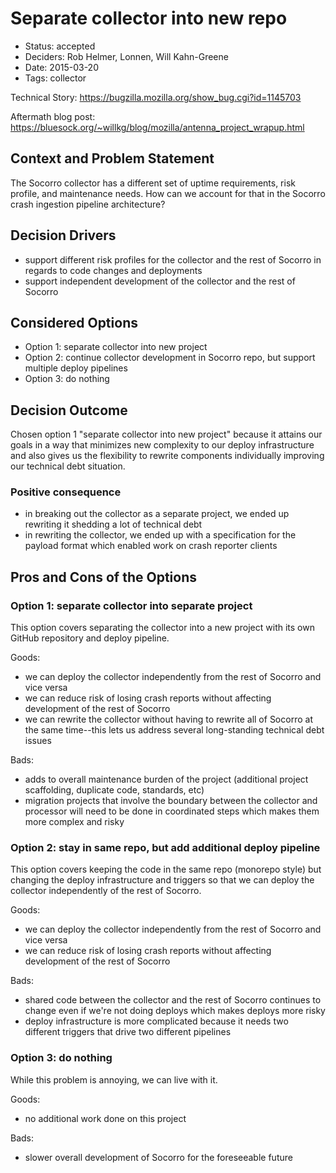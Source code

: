 # Separate collector into new repo

- Status: accepted
- Deciders: Rob Helmer, Lonnen, Will Kahn-Greene
- Date: 2015-03-20
- Tags: collector

Technical Story: https://bugzilla.mozilla.org/show_bug.cgi?id=1145703

Aftermath blog post: https://bluesock.org/~willkg/blog/mozilla/antenna_project_wrapup.html

## Context and Problem Statement

The Socorro collector has a different set of uptime requirements, risk profile,
and maintenance needs. How can we account for that in the Socorro crash
ingestion pipeline architecture?

## Decision Drivers

- support different risk profiles for the collector and the rest of Socorro in
  regards to code changes and deployments
- support independent development of the collector and the rest of Socorro

## Considered Options

- Option 1: separate collector into new project
- Option 2: continue collector development in Socorro repo, but support
  multiple deploy pipelines
- Option 3: do nothing

## Decision Outcome

Chosen option 1 "separate collector into new project" because it attains our
goals in a way that minimizes new complexity to our deploy infrastructure and
also gives us the flexibility to rewrite components individually improving our
technical debt situation.

### Positive consequence

- in breaking out the collector as a separate project, we ended up rewriting it
  shedding a lot of technical debt
- in rewriting the collector, we ended up with a specification for the payload
  format which enabled work on crash reporter clients

## Pros and Cons of the Options

### Option 1: separate collector into separate project

This option covers separating the collector into a new project with its own
GitHub repository and deploy pipeline.

Goods:

- we can deploy the collector independently from the rest of Socorro and
  vice versa
- we can reduce risk of losing crash reports without affecting development of
  the rest of Socorro
- we can rewrite the collector without having to rewrite all of Socorro at the
  same time--this lets us address several long-standing technical debt issues

Bads:

- adds to overall maintenance burden of the project (additional project
  scaffolding, duplicate code, standards, etc)
- migration projects that involve the boundary between the collector and
  processor will need to be done in coordinated steps which makes them more
  complex and risky

### Option 2: stay in same repo, but add additional deploy pipeline

This option covers keeping the code in the same repo (monorepo style) but
changing the deploy infrastructure and triggers so that we can deploy the
collector independently of the rest of Socorro.

Goods:

- we can deploy the collector independently from the rest of Socorro and
  vice versa
- we can reduce risk of losing crash reports without affecting development of
  the rest of Socorro

Bads:

- shared code between the collector and the rest of Socorro continues to change
  even if we're not doing deploys which makes deploys more risky
- deploy infrastructure is more complicated because it needs two different
  triggers that drive two different pipelines

### Option 3: do nothing

While this problem is annoying, we can live with it.

Goods:

- no additional work done on this project

Bads:

- slower overall development of Socorro for the foreseeable future
